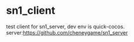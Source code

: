# sn1_client
test client for sn1_server, dev env is quick-cocos.
server:https://github.com/cheneygame/sn1_server
